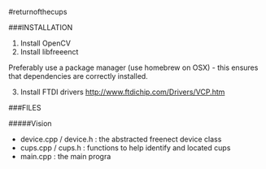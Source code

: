 #returnofthecups

###INSTALLATION

1. Install OpenCV
2. Install libfreeenct

Preferably use a package manager (use homebrew on OSX) - this ensures that dependencies
are correctly installed.

3. Install FTDI drivers http://www.ftdichip.com/Drivers/VCP.htm

###FILES

#####Vision
* device.cpp / device.h : the abstracted freenect device class
* cups.cpp / cups.h : functions to help identify and located cups
* main.cpp : the main progra